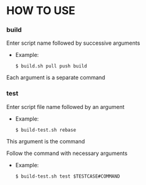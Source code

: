# HOW TO USE

### build

Enter script name followed by successive arguments
- Example:
    ```
    $ build.sh pull push build
    ```

Each argument is a separate command


### test

Enter script file name followed by an argument
- Example:
    ```
    $ build-test.sh rebase
    ```
This argument is the command

Follow the command with necessary arguments
- Example:
    ```
    $ build-test.sh test $TESTCASE#COMMAND
    ```